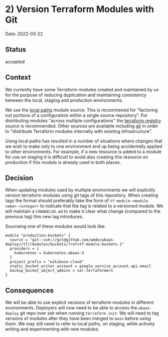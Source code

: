 # 2) Version Terraform Modules with Git

Date: 2022-03-22

## Status

accepted

## Context
We currently have some Terraform modules created and maintained by us for the purpose of reducing duplication and maintaining consistency between the local, staging and production environments.

We use the [local paths](https://www.terraform.io/language/modules/sources#local-paths) module source. This is recommened for "factoring out portions of a configuration within a single source repository". For distributing modules "across multiple configurations" the [terraform registry](https://www.terraform.io/language/modules/sources#terraform-registry) source is recommended. Other sources are available including [git](https://www.terraform.io/language/modules/sources#generic-git-repository) in order to "distribute Terraform modules internally with existing infrastructure".

Using local paths has resulted in a number of situations where changes that we wish to make only to one environment end up being accidentally applied to other environments. For example, if a new resource is added to a module for use on staging it is difficult to avoid also creating this resource on production if this module is already used in both places.

## Decision
When updating modules used by multiple environments we will explicitly version terraform modules using git tags of this repository. When creating tags the format should preferably take the form of `tf-module-<module name>-<integer>` to indicate that the tag is related to a versioned module. We will maintain a `CHANGELOG.md` to make it clear what change (compared to the previous tag) this new tag introduces.

Sourceing one of these modules would look like:
```
module "production-buckets" {
  source = "git::ssh://git@github.com/wmde/wbaas-deploy//tf//modules/buckets/?ref=tf-module-buckets-1"
  providers = {
    kubernetes = kubernetes.wbaas-3
  }
  project_prefix = "wikibase-cloud"
  static_bucket_writer_account = google_service_account.api.email
  backup_bucket_object_admins = var.terraformers
}

```

## Consequences
We will be able to use explicit versions of terraform modules in different environments.
Deployers will now need to be able to access the `wbaas-deploy` git repo over ssh when running `terraform init`.
We will need to tag versions of modules after they have been merged to `main` before using them.
We may still need to refer to local paths, on staging, while actively writing and experimenting with new modules.

